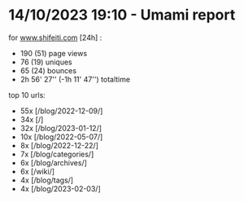 # 14/10/2023 19:10 - Umami report
for www.shifeiti.com [24h] :

 - 190 (51) page views
 - 76 (19) uniques
 - 65 (24) bounces
 - 2h 56' 27'' (-1h 11' 47'') totaltime


top 10 urls:
 - 55x [/blog/2022-12-09/]
 - 34x [/]
 - 32x [/blog/2023-01-12/]
 - 10x [/blog/2022-05-07/]
 - 8x [/blog/2022-12-22/]
 - 7x [/blog/categories/]
 - 6x [/blog/archives/]
 - 6x [/wiki/]
 - 4x [/blog/tags/]
 - 4x [/blog/2023-02-03/]



